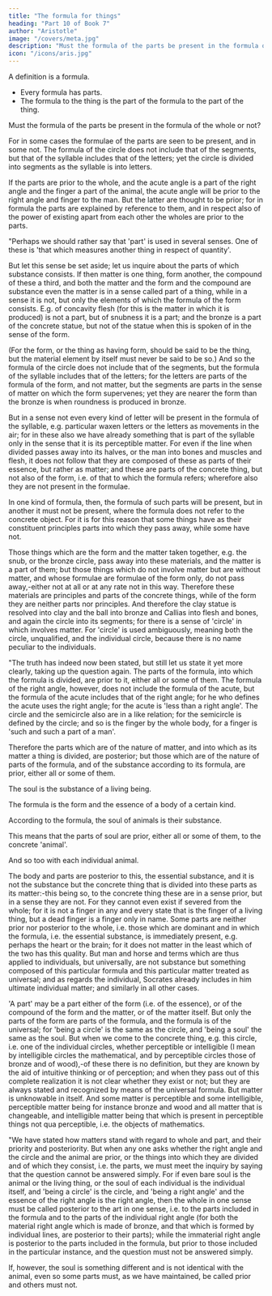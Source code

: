 ```yaml
---
title: "The formula for things"
heading: "Part 10 of Book 7"
author: "Aristotle"
image: "/covers/meta.jpg"
description: "Must the formula of the parts be present in the formula of the whole or not?"
icon: "/icons/aris.jpg"
---
```




A definition is a formula. 
- Every formula has parts. 
- The formula to the thing is the part of the formula to the part of the thing. 


Must the formula of the parts be present in the formula of the whole or not? 

For in some cases the formulae of the parts are seen to be present, and in some not. The formula of the circle does not include that of the segments, but that of the syllable includes that of the letters; yet the circle is divided into segments as the syllable is into letters.

If the parts are prior to the whole, and the acute angle is a part of the right angle and the finger a part of the animal, the acute angle will be prior to the right angle and finger to the man. But the latter are thought to be prior; for in formula the parts are explained by reference to them, and in respect also of the power of existing apart from each other the wholes are prior to the parts.

"Perhaps we should rather say that 'part' is used in several senses. One of these is 'that which measures another thing in respect of quantity'. 

But let this sense be set aside; let us inquire about the parts of which substance consists. If then matter is one thing, form another, the compound of these a third, and both the matter and the form and the compound are substance even the matter is in a sense called part of a thing, while in a sense it is not, but only the elements of which the formula of the form consists. E.g. of concavity flesh (for this is the matter in which it is produced) is not a part, but of snubness it is a part; and the bronze is a part of the concrete statue, but not of the statue when this is spoken of in the sense of the form. 

(For the form, or the thing as having form, should be said to be the thing, but the material element by itself must never be said to be so.) And so the formula of the circle does not include that of the segments, but the formula of the syllable includes that of the letters; for the letters are parts of the formula of the form, and not matter, but the segments are parts in the sense of matter on which the form supervenes; yet they are nearer the form than the bronze is when roundness is produced in bronze. 

But in a sense not even every kind of letter will be present in the formula of the syllable, e.g. particular waxen letters or the letters as movements in the air; for in these also we have already something that is part of the syllable only in the sense that it is its perceptible matter. For even if the line when divided passes away into its halves, or the man into bones and muscles and flesh, it does not follow that they are composed of these as parts of their essence, but rather as matter; and these are parts of the concrete thing, but not also of the form, i.e. of that to which the formula refers; wherefore also they are not present in the formulae. 

In one kind of formula, then, the formula of such parts will be present, but in another it must not be present, where the formula does not refer to the concrete object. For it is for this reason that some things have as their constituent principles parts into which they pass away, while some have not. 

Those things which are the form and the matter taken together, e.g. the snub, or the bronze circle, pass away into these materials, and the matter is a part of them; but those things which do not involve matter but are without matter, and whose formulae are formulae of the form only, do not pass away,-either not at all or at any rate not in this way. Therefore these materials are principles and parts of the concrete things, while of the form they are neither parts nor principles. And therefore the clay statue is resolved into clay and the ball into bronze and Callias into flesh and bones, and again the circle into its segments; for there is a sense of 'circle' in which involves matter. For 'circle' is used ambiguously, meaning both the circle, unqualified, and the individual circle, because there is no name peculiar to the individuals.

"The truth has indeed now been stated, but still let us state it yet more clearly, taking up the question again. The parts of the formula, into which the formula is divided, are prior to it, either all or some of them. The formula of the right angle, however, does not include the formula of the acute, but the formula of the acute includes that of the right angle; for he who defines the acute uses the right angle; for the acute is 'less than a right angle'. The circle and the semicircle also are in a like relation; for the semicircle is defined by the circle; and so is the finger by the whole body, for a finger is 'such and such a part of a man'. 

Therefore the parts which are of the nature of matter, and into which as its matter a thing is divided, are posterior; but those which are of the nature of parts of the formula, and of the substance according to its formula, are prior, either all or some of them. 

The soul is the substance of a living being.

The formula is the form and the essence of a body of a certain kind.

According to the formula, the soul of animals is their substance. 

<!--   i.e.  (at least we shall define each part, if we define it well, not without reference to its function, and this cannot belong to it without perception), --> 

This means that the parts of soul are prior, either all or some of them, to the concrete 'animal'. 

And so too with each individual animal. 

The body and parts are posterior to this, the essential substance, and it is not the substance but the concrete thing that is divided into these parts as its matter:-this being so, to the concrete thing these are in a sense prior, but in a sense they are not. For they cannot even exist if severed from the whole; for it is not a finger in any and every state that is the finger of a living thing, but a dead finger is a finger only in name. Some parts are neither prior nor posterior to the whole, i.e. those which are dominant and in which the formula, i.e. the essential substance, is immediately present, e.g. perhaps the heart or the brain; for it does not matter in the least which of the two has this quality. But man and horse and terms which are thus applied to individuals, but universally, are not substance but something composed of this particular formula and this particular matter treated as universal; and as regards the individual, Socrates already includes in him ultimate individual matter; and similarly in all other cases. 

'A part' may be a part either of the form (i.e. of the essence), or of the compound of the form and the matter, or of the matter itself. But only the parts of the form are parts of the formula, and the formula is of the universal; for 'being a circle' is the same as the circle, and 'being a soul' the same as the soul. But when we come to the concrete thing, e.g. this circle, i.e. one of the individual circles, whether perceptible or intelligible (I mean by intelligible circles the mathematical, and by perceptible circles those of bronze and of wood),-of these there is no definition, but they are known by the aid of intuitive thinking or of perception; and when they pass out of this complete realization it is not clear whether they exist or not; but they are always stated and recognized by means of the universal formula. But matter is unknowable in itself. And some matter is perceptible and some intelligible, perceptible matter being for instance bronze and wood and all matter that is changeable, and intelligible matter being that which is present in perceptible things not qua perceptible, i.e. the objects of mathematics.

"We have stated how matters stand with regard to whole and part, and their priority and posteriority. But when any one asks whether the right angle and the circle and the animal are prior, or the things into which they are divided and of which they consist, i.e. the parts, we must meet the inquiry by saying that the question cannot be answered simply. For if even bare soul is the animal or the living thing, or the soul of each individual is the individual itself, and 'being a circle' is the circle, and 'being a right angle' and the essence of the right angle is the right angle, then the whole in one sense must be called posterior to the art in one sense, i.e. to the parts included in the formula and to the parts of the individual right angle (for both the material right angle which is made of bronze, and that which is formed by individual lines, are posterior to their parts); while the immaterial right angle is posterior to the parts included in the formula, but prior to those included in the particular instance, and the question must not be answered simply. 

If, however, the soul is something different and is not identical with the animal, even so some parts must, as we have maintained, be called prior and others must not.

